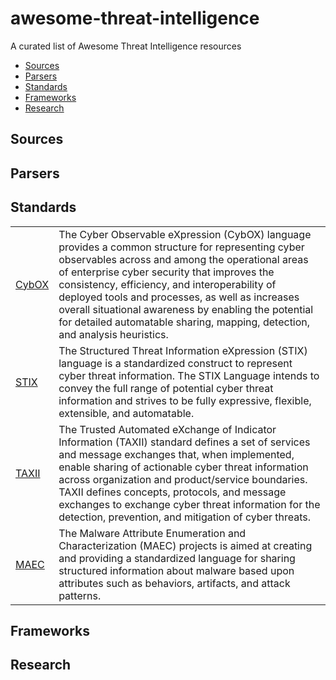 # awesome-threat-intelligence
A curated list of Awesome Threat Intelligence resources

- [Sources](#sources)
- [Parsers](#parsers)
- [Standards](#standards)
- [Frameworks](#frameworks)
- [Research](#research)


## Sources

## Parsers

## Standards

<table>
  <tr>
    <td><a href="https://cyboxproject.github.io/" target="_blank">CybOX</a></td>
    <td>The Cyber Observable eXpression (CybOX) language provides a common structure for representing cyber observables across and among the operational areas of enterprise cyber security that improves the consistency, efficiency, and interoperability of deployed tools and processes, as well as increases overall situational awareness by enabling the potential for detailed automatable sharing, mapping, detection, and analysis heuristics.</td> 
  </tr>
  <tr>
    <td><a href="https://stixproject.github.io/" target="_blank">STIX</a></td>
    <td>The Structured Threat Information eXpression (STIX) language is a standardized construct to represent cyber threat information. The STIX Language intends to convey the full range of potential cyber threat information and strives to be fully expressive, flexible, extensible, and automatable. </td> 
  </tr>  
  <tr>
    <td><a href="https://taxiiproject.github.io/" target="_blank">TAXII</a></td>
    <td>The Trusted Automated eXchange of Indicator Information (TAXII) standard defines a set of services and message exchanges that, when implemented,  enable sharing of actionable cyber threat information across organization and product/service boundaries. TAXII defines concepts, protocols, and message exchanges to exchange cyber threat information for the detection, prevention, and mitigation of cyber threats.</td> 
  </tr>  
  <tr>
    <td><a href="https://maecproject.github.io/" target="_blank">MAEC</a></td>
    <td>The Malware Attribute Enumeration and Characterization (MAEC) projects is aimed at creating and providing a standardized language for sharing structured information about malware based upon attributes such as behaviors, artifacts, and attack patterns.</td> 
  </tr>
</table>

## Frameworks

## Research